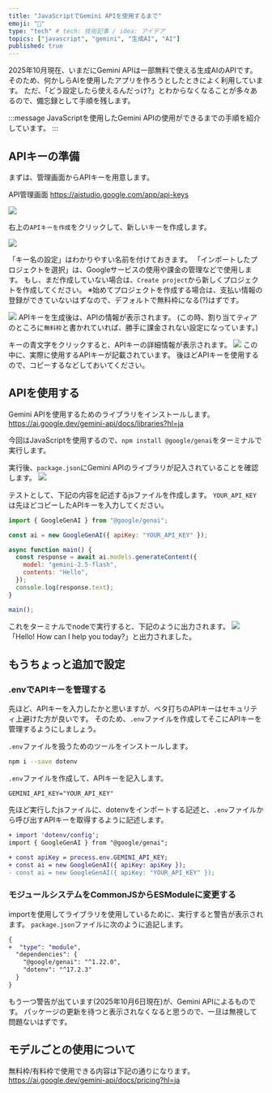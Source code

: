 ```yaml
---
title: "JavaScriptでGemini APIを使用するまで"
emoji: "🔖"
type: "tech" # tech: 技術記事 / idea: アイデア
topics: ["javascript", "gemini", "生成AI", "AI"]
published: true
---
```


2025年10月現在、いまだにGemini APIは一部無料で使える生成AIのAPIです。
そのため、何かしらAIを使用したアプリを作ろうとしたときによく利用しています。
ただ、「どう設定したら使えるんだっけ?」とわからなくなることが多々あるので、備忘録として手順を残します。

:::message
JavaScriptを使用したGemini APIの使用ができるまでの手順を紹介しています。
:::

## APIキーの準備
まずは、管理画面からAPIキーを用意します。

API管理画面
https://aistudio.google.com/app/api-keys

![](https://storage.googleapis.com/zenn-user-upload/56735c14b8fe-20251007.png)

右上の`APIキーを作成`をクリックして、新しいキーを作成します。

![](https://storage.googleapis.com/zenn-user-upload/ecc6a94abc8c-20251007.png)

「キー名の設定」はわかりやすい名前を付けておきます。
「インポートしたプロジェクトを選択」は、Googleサービスの使用や課金の管理などで使用します。
もし、まだ作成していない場合は、`Create project`から新しくプロジェクトを作成してください。
※始めてプロジェクトを作成する場合は、支払い情報の登録ができていないはずなので、デフォルトで無料枠になる(?)はずです。

![](https://storage.googleapis.com/zenn-user-upload/62902477bb28-20251007.png)
APIキーを生成後は、APIの情報が表示されます。
(この時、割り当てティアのところに`無料枠`と書かれていれば、勝手に課金されない設定になっています。)

キーの青文字をクリックすると、APIキーの詳細情報が表示されます。
![](https://storage.googleapis.com/zenn-user-upload/1c7cc6bc2d8e-20251007.png)
この中に、実際に使用するAPIキーが記載されています。
後ほどAPIキーを使用するので、コピーするなどしておいてください。

## APIを使用する
Gemini APIを使用するためのライブラリをインストールします。
https://ai.google.dev/gemini-api/docs/libraries?hl=ja

今回はJavaScriptを使用するので、`npm install @google/genai`をターミナルで実行します。

実行後、`package.json`にGemini APIのライブラリが記入されていることを確認します。
![](https://storage.googleapis.com/zenn-user-upload/df77f5244dc0-20251007.png)

テストとして、下記の内容を記述するjsファイルを作成します。
`YOUR_API_KEY`は先ほどコピーしたAPIキーを入力してください。

``` javascript
import { GoogleGenAI } from "@google/genai";

const ai = new GoogleGenAI({ apiKey: "YOUR_API_KEY" });

async function main() {
  const response = await ai.models.generateContent({
    model: "gemini-2.5-flash",
    contents: "Hello",
  });
  console.log(response.text);
}

main();
```
これをターミナルでnodeで実行すると、下記のように出力されます。
![](https://storage.googleapis.com/zenn-user-upload/91cf4859c4b6-20251007.png)
「Hello! How can I help you today?」と出力されました。


## もうちょっと追加で設定
### .envでAPIキーを管理する
先ほど、APIキーを入力したかと思いますが、ベタ打ちのAPIキーはセキュリティ上避けた方が良いです。
そのため、`.env`ファイルを作成してそこにAPIキーを管理するようにしましょう。

`.env`ファイルを扱うためのツールをインストールします。
```sh
npm i --save dotenv
```

`.env`ファイルを作成して、APIキーを記入します。
```
GEMINI_API_KEY="YOUR_API_KEY"
```

先ほど実行したjsファイルに、dotenvをインポートする記述と、`.env`ファイルから呼び出すAPIキーを取得するように記述します。
```diff javascript
+ import 'dotenv/config';
import { GoogleGenAI } from "@google/genai";

+ const apiKey = process.env.GEMINI_API_KEY;
+ const ai = new GoogleGenAI({ apiKey: apiKey });
- const ai = new GoogleGenAI({ apiKey: "YOUR_API_KEY" });
```

### モジュールシステムをCommonJSからESModuleに変更する
importを使用してライブラリを使用しているために、実行すると警告が表示されます。
`package.json`ファイルに次のように追記します。

```diff json
{
+  "type": "module",
  "dependencies": {
    "@google/genai": "^1.22.0",
    "dotenv": "^17.2.3"
  }
}

```

もう一つ警告が出ています(2025年10月6日現在)が、Gemini APIによるものです。
パッケージの更新を待つと表示されなくなると思うので、一旦は無視して問題ないはずです。

## モデルごとの使用について
無料枠/有料枠で使用できる内容は下記の通りになります。
https://ai.google.dev/gemini-api/docs/pricing?hl=ja